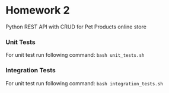 # Homework 2
Python REST API with CRUD for Pet Products online store

### Unit Tests
For unit test run following command: 
`bash unit_tests.sh`

### Integration Tests
For unit test run following command: 
`bash integration_tests.sh`


